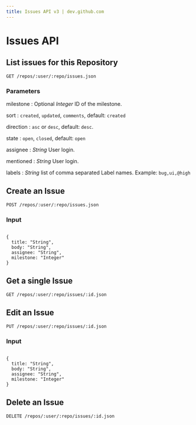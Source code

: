 ```yaml
---
title: Issues API v3 | dev.github.com
---
```


# Issues API

## List issues for this Repository

    GET /repos/:user/:repo/issues.json

### Parameters

milestone
: Optional _Integer_ ID of the milestone.

sort
: `created`, `updated`, `comments`, default: `created`

direction
: `asc` or `desc`, default: `desc`.

state
: `open`, `closed`, default: `open`

assignee
: _String_ User login.

mentioned
: _String_ User login.

labels
: _String_ list of comma separated Label names.  Example:
`bug,ui,@high`

## Create an Issue

    POST /repos/:user/:repo/issues.json

### Input

<pre class="highlight"><code class="language-javascript">
{
  title: "String",
  body: "String",
  assignee: "String",
  milestone: "Integer"
}
</code></pre>

## Get a single Issue

    GET /repos/:user/:repo/issues/:id.json

## Edit an Issue

    PUT /repos/:user/:repo/issues/:id.json

### Input

<pre class="highlight"><code class="language-javascript">
{
  title: "String",
  body: "String",
  assignee: "String",
  milestone: "Integer"
}
</code></pre>

## Delete an Issue

    DELETE /repos/:user/:repo/issues/:id.json

